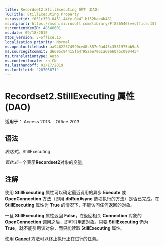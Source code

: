 ```yaml
---
title: Recordset2.StillExecuting 属性 (DAO)
TOCTitle: StillExecuting Property
ms:assetid: f051c350-0451-44fe-0e47-b152bae4b481
ms:mtpsurl: https://msdn.microsoft.com/library/Ff836546(v=office.15)
ms:contentKeyID: 48548601
ms.date: 09/18/2015
mtps_version: v=office.15
localization_priority: Normal
ms.openlocfilehash: aa94622374990ce48c857e9ad45c3531975bb9a8
ms.sourcegitcommit: d6695c94415fa47952ee7961a69660abc0904434
ms.translationtype: Auto
ms.contentlocale: zh-CN
ms.lasthandoff: 01/17/2019
ms.locfileid: "28705671"
---
```

# <a name="recordset2stillexecuting-property-dao"></a>Recordset2.StillExecuting 属性 (DAO)


**适用于**： Access 2013、 Office 2013

## <a name="syntax"></a>语法

*表达式*。StillExecuting

*表达式*一个表示**Recordset2**对象的变量。

## <a name="remarks"></a>注解

使用 **StillExecuting** 属性可以确定最近调用的异步 **Execute** 或 **OpenConnection** 方法（即用 **dbRunAsync** 选项执行的方法）是否已完成。在 **StillExecuting** 属性为 **True** 的情况下，不能访问任何返回的对象。

一旦 **StillExecuting** 属性返回 **False**，在返回相关 **Connection** 对象的 **OpenConnection** 调用之后，即可引用该对象。只要 **StillExecuting** 仍为 **True**，就不能引用该对象，而只能读取 **StillExecuting** 属性。

使用 **[Cancel](connection-cancel-method-dao.md)** 方法可以终止执行正在进行的任务。

